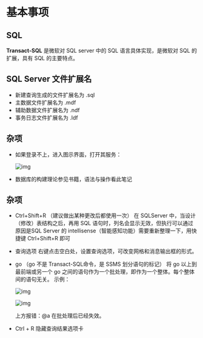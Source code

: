 # 基本事项

## SQL

**Transact-SQL** 是微软对 SQL server 中的 SQL 语言具体实现，是微软对 SQL 的扩展，具有 SQL 的主要特点。

## SQL Server 文件扩展名

- 新建查询生成的文件扩展名为	 .sql
- 主数据文件扩展名为		 .mdf
- 辅助数据文件扩展名为		 .ndf
- 事务日志文件扩展名为		 .ldf

## 杂项

- 如果登录不上，进入图示界面，打开其服务：

	![img](images/基本事项/clipboard.png)

- 数据库的构建理论参见书籍，语法与操作看此笔记

## 杂项

- Ctrl+Shift+R
（建议做出某种更改后都使用一次）
在 SQLServer 中，当设计（修改）表结构之后，再用 SQL 语句时，列名会显示无效，但执行可以通过
原因是SQL Server 的 intellisense（智能感知功能）需要重新整理一下，用快捷键 Ctrl+Shift+R 即可

- 查询选项
右键点击空白处，设置查询选项，可改变网格和消息输出框的形式。

- go
  （go 不是 Transact-SQL命令，是 SSMS 划分语句的标记）
  将 go 以上到最前端或另一个 go 之间的语句作为一个批处理，即作为一个整体。每个整体间的语句无关。
  示例：

  ![img](images/基本事项/clipboard-16408455494331.png)

  ![img](images/基本事项/clipboard-16408455574332.png)
  
  上方报错：@a 在批处理后已经失效。
  
- Ctrl + R
隐藏查询结果选项卡